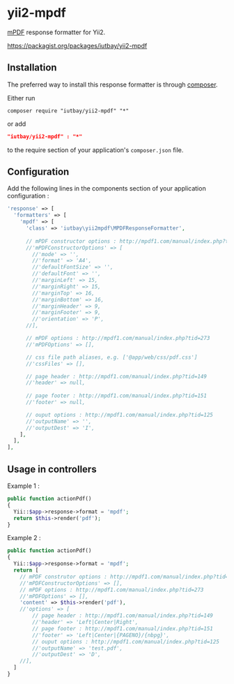 # yii2-mpdf

[mPDF](http://www.mpdf1.com/) response formatter for Yii2.

https://packagist.org/packages/iutbay/yii2-mpdf

Installation
------------
The preferred way to install this response formatter is through [composer](http://getcomposer.org/download/).

Either run

```
composer require "iutbay/yii2-mpdf" "*"
```

or add

```json
"iutbay/yii2-mpdf" : "*"
```

to the require section of your application's `composer.json` file.

Configuration
-------------
Add the following lines in the components section of your application configuration :

```php
'response' => [
  'formatters' => [
    'mpdf' => [
      'class' => 'iutbay\yii2mpdf\MPDFResponseFormatter',
      
      // mPDF constructor options : http://mpdf1.com/manual/index.php?tid=184
      //'mPDFConstructorOptions' => [
        //'mode' => '',
        //'format' => 'A4',
        //'defaultFontSize' => '',
        //'defaultFont' => '',
        //'marginLeft' => 15,
        //'marginRight' => 15,
        //'marginTop' => 16,
        //'marginBottom' => 16,
        //'marginHeader' => 9,
        //'marginFooter' => 9,
        //'orientation' => 'P',
      //],

      // mPDF options : http://mpdf1.com/manual/index.php?tid=273
      //'mPDFOptions' => [],

      // css file path aliases, e.g. ['@app/web/css/pdf.css']
      //'cssFiles' => [],

      // page header : http://mpdf1.com/manual/index.php?tid=149
      //'header' => null,
      
      // page footer : http://mpdf1.com/manual/index.php?tid=151
      //'footer' => null,

      // ouput options : http://mpdf1.com/manual/index.php?tid=125
      //'outputName' => '',
      //'outputDest' => 'I',
    ],
  ],
],
```

Usage in controllers
--------------------
Example 1 :
```php
public function actionPdf()
{
  Yii::$app->response->format = 'mpdf';
  return $this->render('pdf');
}
```

Example 2 :
```php
public function actionPdf()
{
  Yii::$app->response->format = 'mpdf';
  return [
    // mPDF construtor options : http://mpdf1.com/manual/index.php?tid=184
    //'mPDFConstructorOptions' => [],
    // mPDF options : http://mpdf1.com/manual/index.php?tid=273
    //'mPDFOptions' => [],
    'content' => $this->render('pdf'),
    //'options' => [
        // page header : http://mpdf1.com/manual/index.php?tid=149
        //'header' => 'Left|Center|Right',
        // page footer : http://mpdf1.com/manual/index.php?tid=151
        //'footer' => 'Left|Center|{PAGENO}/{nbpg}',
        // ouput options : http://mpdf1.com/manual/index.php?tid=125
        //'outputName' => 'test.pdf',
        //'outputDest' => 'D',
    //],
  ]
}
```
